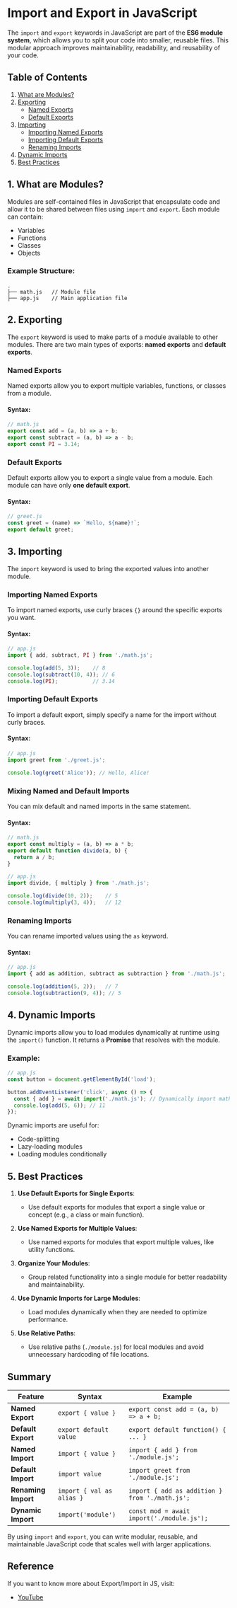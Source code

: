 
# Import and Export in JavaScript

The `import` and `export` keywords in JavaScript are part of the **ES6 module system**, which allows you to split your code into smaller, reusable files. This modular approach improves maintainability, readability, and reusability of your code.


## Table of Contents

1. [What are Modules?](#what-are-modules)
2. [Exporting](#exporting)
   - [Named Exports](#named-exports)
   - [Default Exports](#default-exports)
3. [Importing](#importing)
   - [Importing Named Exports](#importing-named-exports)
   - [Importing Default Exports](#importing-default-exports)
   - [Renaming Imports](#renaming-imports)
4. [Dynamic Imports](#dynamic-imports)
5. [Best Practices](#best-practices)

## 1. What are Modules?

Modules are self-contained files in JavaScript that encapsulate code and allow it to be shared between files using `import` and `export`. Each module can contain:
- Variables
- Functions
- Classes
- Objects

### Example Structure:

```plaintext
.
├── math.js   // Module file
├── app.js    // Main application file
```

## 2. Exporting

The `export` keyword is used to make parts of a module available to other modules. There are two main types of exports: **named exports** and **default exports**.

### Named Exports

Named exports allow you to export multiple variables, functions, or classes from a module.

#### Syntax:
```javascript
// math.js
export const add = (a, b) => a + b;
export const subtract = (a, b) => a - b;
export const PI = 3.14;
```

### Default Exports

Default exports allow you to export a single value from a module. Each module can have only **one default export**.

#### Syntax:
```javascript
// greet.js
const greet = (name) => `Hello, ${name}!`;
export default greet;
```


## 3. Importing

The `import` keyword is used to bring the exported values into another module. 

### Importing Named Exports

To import named exports, use curly braces `{}` around the specific exports you want.

#### Syntax:
```javascript
// app.js
import { add, subtract, PI } from './math.js';

console.log(add(5, 3));    // 8
console.log(subtract(10, 4)); // 6
console.log(PI);           // 3.14
```

### Importing Default Exports

To import a default export, simply specify a name for the import without curly braces.

#### Syntax:
```javascript
// app.js
import greet from './greet.js';

console.log(greet('Alice')); // Hello, Alice!
```

### Mixing Named and Default Imports

You can mix default and named imports in the same statement.

#### Syntax:
```javascript
// math.js
export const multiply = (a, b) => a * b;
export default function divide(a, b) {
  return a / b;
}

// app.js
import divide, { multiply } from './math.js';

console.log(divide(10, 2));    // 5
console.log(multiply(3, 4));   // 12
```

### Renaming Imports

You can rename imported values using the `as` keyword.

#### Syntax:
```javascript
// app.js
import { add as addition, subtract as subtraction } from './math.js';

console.log(addition(5, 2));   // 7
console.log(subtraction(9, 4)); // 5
```


## 4. Dynamic Imports

Dynamic imports allow you to load modules dynamically at runtime using the `import()` function. It returns a **Promise** that resolves with the module.

### Example:
```javascript
// app.js
const button = document.getElementById('load');

button.addEventListener('click', async () => {
  const { add } = await import('./math.js'); // Dynamically import math.js
  console.log(add(5, 6)); // 11
});
```

Dynamic imports are useful for:
- Code-splitting
- Lazy-loading modules
- Loading modules conditionally


## 5. Best Practices

1. **Use Default Exports for Single Exports**:
   - Use default exports for modules that export a single value or concept (e.g., a class or main function).

2. **Use Named Exports for Multiple Values**:
   - Use named exports for modules that export multiple values, like utility functions.

3. **Organize Your Modules**:
   - Group related functionality into a single module for better readability and maintainability.

4. **Use Dynamic Imports for Large Modules**:
   - Load modules dynamically when they are needed to optimize performance.

5. **Use Relative Paths**:
   - Use relative paths (`./module.js`) for local modules and avoid unnecessary hardcoding of file locations.


## Summary

| Feature              | Syntax                   | Example                                         |
|----------------------|--------------------------|------------------------------------------------|
| **Named Export**     | `export { value }`       | `export const add = (a, b) => a + b;`          |
| **Default Export**   | `export default value`   | `export default function() { ... }`           |
| **Named Import**     | `import { value }`       | `import { add } from './module.js';`          |
| **Default Import**   | `import value`           | `import greet from './module.js';`            |
| **Renaming Import**  | `import { val as alias }`| `import { add as addition } from './math.js';`|
| **Dynamic Import**   | `import('module')`       | `const mod = await import('./module.js');`    |

By using `import` and `export`, you can write modular, reusable, and maintainable JavaScript code that scales well with larger applications.

## Reference
If you want to know more about Export/Import in JS, visit:
- [YouTube](https://www.youtube.com/watch?v=58_rdS5EVxU&list=PLfEr2kn3s-br9ZFmejfLhAgMbGgbpdof8&index=126)